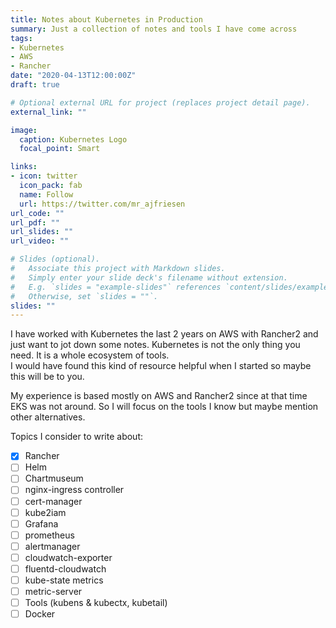 ```yaml
---
title: Notes about Kubernetes in Production
summary: Just a collection of notes and tools I have come across
tags:
- Kubernetes
- AWS
- Rancher
date: "2020-04-13T12:00:00Z"
draft: true

# Optional external URL for project (replaces project detail page).
external_link: ""

image:
  caption: Kubernetes Logo
  focal_point: Smart

links:
- icon: twitter
  icon_pack: fab
  name: Follow
  url: https://twitter.com/mr_ajfriesen
url_code: ""
url_pdf: ""
url_slides: ""
url_video: ""

# Slides (optional).
#   Associate this project with Markdown slides.
#   Simply enter your slide deck's filename without extension.
#   E.g. `slides = "example-slides"` references `content/slides/example-slides.md`.
#   Otherwise, set `slides = ""`.
slides: ""
---
```


I have worked with Kubernetes the last 2 years on AWS with Rancher2 and just want to jot down some notes.
Kubernetes is not the only thing you need.
It is a whole ecosystem of tools.  
I would have found this kind of resource helpful when I started so maybe this will be to you.

My experience is based mostly on AWS and Rancher2 since at that time EKS was not around.
So I will focus on the tools I know but maybe mention other alternatives.

Topics I consider to write about:
- [x] Rancher
- [ ] Helm
- [ ] Chartmuseum
- [ ] nginx-ingress controller
- [ ] cert-manager
- [ ] kube2iam
- [ ] Grafana
- [ ] prometheus
- [ ] alertmanager
- [ ] cloudwatch-exporter
- [ ] fluentd-cloudwatch
- [ ] kube-state metrics
- [ ] metric-server
- [ ] Tools (kubens & kubectx, kubetail)
- [ ] Docker
<!-- dockler log rotation -->
